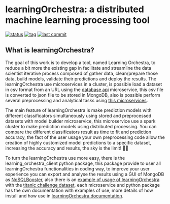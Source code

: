 # learningOrchestra: a distributed machine learning processing tool 

[![status](https://img.shields.io/badge/status-building-yellow.svg)](https://shields.io/)
[![tag](https://img.shields.io/github/v/tag/riibeirogabriel/learningOrchestra)](https://github.com/riibeirogabriel/learningOrchestra/tags)
[![last commit](https://img.shields.io/github/last-commit/riibeirogabriel/learningOrchestra)](https://github.com/riibeirogabriel/learningOrchestra/tags)

## What is learningOrchestra?

The goal of this work is to develop a tool, named Learning Orchestra, to reduce
a bit more the existing gap in facilitate and streamline the data scientist 
iterative process composed of gather data, clean/prepare those data, 
build models, validate their predictions and deploy the results.
The learningOrchestra use microservices in a cluster, is possible load a 
dataset in csv format from an URL using the 
[database api](https://riibeirogabriel.github.io/learningOrchestra/database_api) 
microservice, this csv file is converted to json file to be stored in MongoDB, 
also is possible perform several preprocessing and analytical tasks using 
[this microservices](https://riibeirogabriel.github.io/learningOrchestra/usage).

The main feature of learningOrchestra is make prediction models with different 
classificators simultaneously using stored and preprocessed datasets with 
model builder microservice, this microservice use a spark cluster to make 
prediction models using distributed processing. You can compare the different 
classificators result as time to fit and prediction accuracy, the fact of the 
user usage your own preprocessing code allow the creation of highly customized 
model predictions to a specific dataset, increasing the accuracy and results, 
the sky is the limit! 🚀🚀

To turn the learningOrchestra use more easy, there is the 
learning_orchestra_client python package, this package provide to user all 
learningOrchestra functionalities in coding way, to improve your user 
experience you can export and analyse the results using a GUI of MongoDB as 
[NoSQLBooster](https://nosqlbooster.com), also there is an 
[example of usage of learningOrchestra](https://riibeirogabriel.github.io/learningOrchestra/learning_orchestra_client_package/#learning_orchestra_client-usage-example) 
with the [titanic challenge dataset](https://www.kaggle.com/c/titanic), each 
microservice and python package has the own documentation with examples of 
use, more details of how install and how use in 
[learningOrchestra documentation](https://riibeirogabriel.github.io/learningOrchestra).

